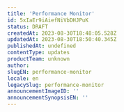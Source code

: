 ```yaml
---
title: 'Performance Monitor'
id: 5xIaEr9iAiefNiVbDHJPuK
status: DRAFT
createdAt: 2023-08-30T18:48:05.528Z
updatedAt: 2023-08-30T18:50:40.345Z
publishedAt: undefined
contentType: updates
productTeam: unknown
author: 
slugEN: performance-monitor
locale: en
legacySlug: performance-monitor
announcementImageID: ''
announcementSynopsisEN: ''
---
```



